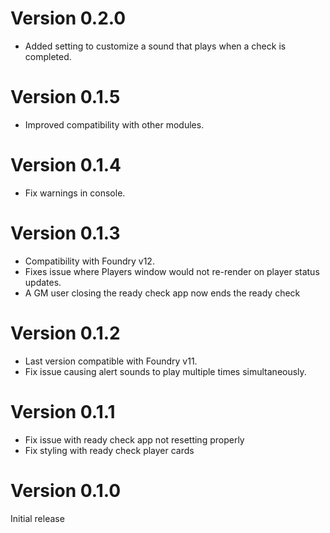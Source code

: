 # Version 0.2.0
- Added setting to customize a sound that plays when a check is completed.

# Version 0.1.5
- Improved compatibility with other modules.

# Version 0.1.4
- Fix warnings in console.

# Version 0.1.3
- Compatibility with Foundry v12.
- Fixes issue where Players window would not re-render on player status updates.
- A GM user closing the ready check app now ends the ready check

# Version 0.1.2
- Last version compatible with Foundry v11.
- Fix issue causing alert sounds to play multiple times simultaneously.

# Version 0.1.1
- Fix issue with ready check app not resetting properly
- Fix styling with ready check player cards

# Version 0.1.0
Initial release
